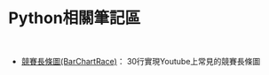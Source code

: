 # Python相關筆記區
<br>
<ul>
    <li><a href="https://github.com/ji394python/JupyterPython/blob/master/%E7%AB%B6%E8%B3%BD%E9%95%B7%E6%A2%9D%E5%9C%96.ipynb">競賽長條圖(BarChartRace)</a>： 30行實現Youtube上常見的競賽長條圖</li>
</ul>


